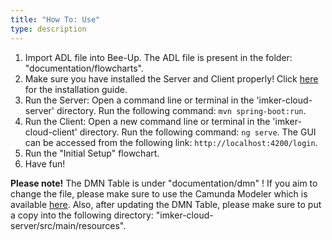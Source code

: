 ```yaml
---
title: "How To: Use"
type: description
---
```


1. Import ADL file into Bee-Up. The ADL file is present in the folder: "documentation/flowcharts".
2. Make sure you have installed the Server and Client properly! Click [here](./4_HowTo_Installation_Deployment.md) for
   the installation guide.
3. Run the Server: Open a command line or terminal in the 'imker-cloud-server' directory. Run the following
   command: `mvn spring-boot:run`.
4. Run the Client: Open a new command line or terminal in the 'imker-cloud-client' directory. Run the following
   command: `ng serve`. The GUI can be accessed from the following link: `http://localhost:4200/login`.
5. Run the "Initial Setup" flowchart.
6. Have fun!

**Please note!** The DMN Table is under "documentation/dmn" ! If you aim to change the file, please make sure to use the
Camunda Modeler which is available [here](https://camunda.com/download/modeler/). Also, after updating the DMN Table,
please make sure to put a copy into the following directory: "imker-cloud-server/src/main/resources".